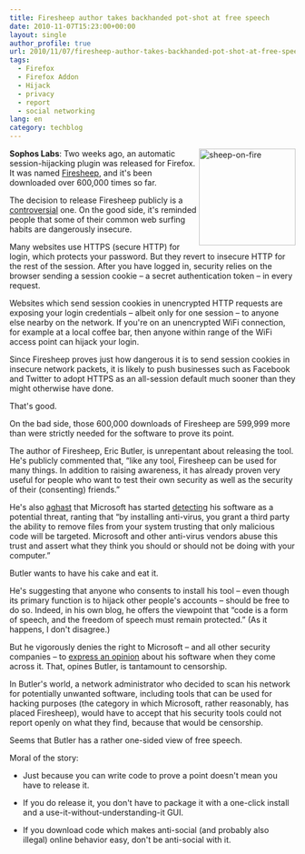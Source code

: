 ```yaml
---
title: Firesheep author takes backhanded pot-shot at free speech
date: 2010-11-07T15:23:00+00:00
layout: single
author_profile: true
url: 2010/11/07/firesheep-author-takes-backhanded-pot-shot-at-free-speech/
tags:
  - Firefox
  - Firefox Addon
  - Hijack
  - privacy
  - report
  - social networking
lang: en
category: techblog
---
```

[<img title="sheep-on-fire" border="0" alt="sheep-on-fire" align="right" src="http://lh4.ggpht.com/_vaUVXcmC3OI/TNa9d4EShQI/AAAAAAAADG0/Ahzie2qZpno/sheep-on-fire_thumb%5B1%5D.jpg?imgmax=800" width="170" height="170" />](http://lh6.ggpht.com/_vaUVXcmC3OI/TNa9baB2g5I/AAAAAAAADGw/brAF7wJeFT4/s1600-h/sheep-on-fire%5B3%5D.jpg)**Sophos Labs**: Two weeks ago, an automatic session-hijacking plugin was released for Firefox. It was named <a href="http://boelectronic.blogspot.com/2010/10/firesheep-who-is-eating-my-cookies.html" target="_blank">Firesheep</a>, and it's been downloaded over 600,000 times so far.

The decision to release Firesheep publicly is a <a href="http://news.ycombinator.com/item?id=1827928" target="_blank">controversial</a> one. On the good side, it's reminded people that some of their common web surfing habits are dangerously insecure.

Many websites use HTTPS (secure HTTP) for login, which protects your password. But they revert to insecure HTTP for the rest of the session. After you have logged in, security relies on the browser sending a session cookie &#8211; a secret authentication token &#8211; in every request.

Websites which send session cookies in unencrypted HTTP requests are exposing your login credentials &#8211; albeit only for one session &#8211; to anyone else nearby on the network. If you're on an unencrypted WiFi connection, for example at a local coffee bar, then anyone within range of the WiFi access point can hijack your login.

Since Firesheep proves just how dangerous it is to send session cookies in insecure network packets, it is likely to push businesses such as Facebook and Twitter to adopt HTTPS as an all-session default much sooner than they might otherwise have done.

That's good.

On the bad side, those 600,000 downloads of Firesheep are 599,999 more than were strictly needed for the software to prove its point.

The author of Firesheep, Eric Butler, is unrepentant about releasing the tool. He's publicly commented that, &#8220;like any tool, Firesheep can be used for many things. In addition to raising awareness, it has already proven very useful for people who want to test their own security as well as the security of their (consenting) friends.&#8221;

He's also [aghast](http://codebutler.com/firesheep-a-week-later-ethics-and-legality) that Microsoft has started [detecting](http://www.microsoft.com/security/portal/Threat/Encyclopedia/Entry.aspx?Name=HackTool%3AJS%2FFiresheep) his software as a potential threat, ranting that &#8220;by installing anti-virus, you grant a third party the ability to remove files from your system trusting that only malicious code will be targeted. Microsoft and other anti-virus vendors abuse this trust and assert what they think you should or should not be doing with your computer.&#8221;

Butler wants to have his cake and eat it.

He's suggesting that anyone who consents to install his tool &#8211; even though its primary function is to hijack other people's accounts &#8211; should be free to do so. Indeed, in his own blog, he offers the viewpoint that &#8220;code is a form of speech, and the freedom of speech must remain protected.&#8221; (As it happens, I don't disagree.)

But he vigorously denies the right to Microsoft &#8211; and all other security companies &#8211; to [express an opinion](http://www.microsoft.com/security/portal/Threat/Encyclopedia/Entry.aspx?Name=HackTool%3AJS%2FFiresheep) about his software when they come across it. That, opines Butler, is tantamount to censorship.

In Butler's world, a network administrator who decided to scan his network for potentially unwanted software, including tools that can be used for hacking purposes (the category in which Microsoft, rather reasonably, has placed Firesheep), would have to accept that his security tools could not report openly on what they find, because that would be censorship.

Seems that Butler has a rather one-sided view of free speech.

Moral of the story:

* Just because you can write code to prove a point doesn't mean you have to release it.

* If you do release it, you don't have to package it with a one-click install and a use-it-without-understanding-it GUI.

* If you download code which makes anti-social (and probably also illegal) online behavior easy, don't be anti-social with it.